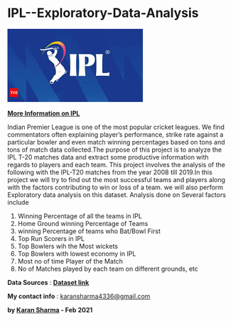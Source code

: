 # IPL--Exploratory-Data-Analysis

![](https://github.com/KaranSharma18/IPL-Exploratory-Data-Analysis/blob/main/IpL%20image.jpg)

__[**More Information on IPL**](https://en.wikipedia.org/wiki/Indian_Premier_League)__

Indian Premier League is one of the most popular cricket leagues. We find commentators often explaining player’s performance, strike rate against a particular bowler and even match winning percentages based on tons and tons of match data collected.The purpose of this project is to analyze the IPL T-20 matches data and extract some productive information with regards to players and each team. This project involves the analysis of the following with the IPL-T20 matches from the year 2008 till 2019.In this project we will try to find out the most successful teams and players along with the factors contributing to win or loss of a team. we will also perform Exploratory data analysis on this dataset. Analysis done on Several factors include

  1. Winning Percentage of all the teams in IPL
  2. Home Ground winning Percentage of Teams
  3. winning Percentage of teams who Bat/Bowl First
  4. Top Run Scorers in IPL
  5. Top Bowlers wih the Most wickets
  6. Top Bowlers with lowest economy in IPL
  7. Most no of time Player of the Match
  8. No of Matches played by each team on different grounds, etc

**Data Sources** : __[Dataset link](https://bit.ly/34SRn3b)__


**My contact info** : karansharma4336@gmail.com

**by __[Karan Sharma](https://github.com/KaranSharma18)__ - Feb 2021**
